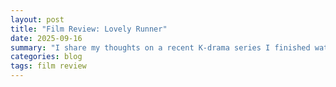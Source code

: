 ```yaml
---
layout: post
title: "Film Review: Lovely Runner"
date: 2025-09-16
summary: "I share my thoughts on a recent K-drama series I finished watching and make comments on it with references to similar productions and genres."
categories: blog
tags: film review
---
```


